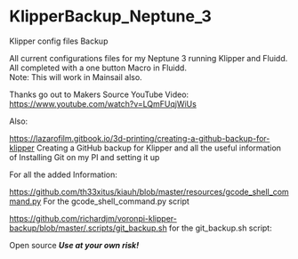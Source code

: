 # KlipperBackup_Neptune_3
Klipper config files Backup

All current configurations files for my Neptune 3 running Klipper and Fluidd.  
All completed with a one button Macro in Fluidd.  
     Note: This will work in Mainsail also.
 
Thanks go out to Makers Source YouTube Video:         
https://www.youtube.com/watch?v=LQmFUqjWiUs

Also:

https://lazarofilm.gitbook.io/3d-printing/creating-a-github-backup-for-klipper 
Creating a GitHub backup for Klipper and all the useful information of
Installing Git on my PI and setting it up

For all the added Information:

https://github.com/th33xitus/kiauh/blob/master/resources/gcode_shell_command.py
For the gcode_shell_command.py script 

https://github.com/richardjm/voronpi-klipper-backup/blob/master/.scripts/git_backup.sh
for the git_backup.sh script:


Open source *****Use at your own risk!*****

